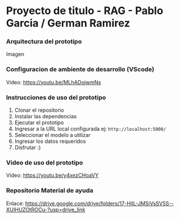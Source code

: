 # Proyecto de titulo - RAG - Pablo Garcia / German Ramirez 

### Arquitectura del prototipo
Imagen <img src="">

### Configuracion de ambiente de desarrollo (VScode)
Video: https://youtu.be/MLhADojwmNs

### Instrucciones de uso del prototipo
1. Clonar el repositorio
2. Instalar las dependencias
3. Ejecutar el prototipo
4. Ingresar a la URL local configurada ej: `http://localhost:5000/`
5. Seleccionar el modelo a utilizar
6. Ingresar los datos requeridos
7. Disfrutar :)

### Video de uso del prototipo
Video: https://youtu.be/y4xezCHoaVY

### Repositorio Material de ayuda
Enlace: https://drive.google.com/drive/folders/17-HilL-JMSjVsSV5S--XUIHUZOtROCu-?usp=drive_link